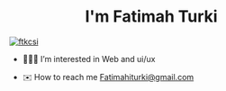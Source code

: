 
<h1 align="center">I'm Fatimah Turki</h1>

<p align="left"> <a href="https://twitter.com/devcsi" target="blank"><img src="https://img.shields.io/twitter/follow/ftkcsi?logo=twitter&style=for-the-badge" alt="ftkcsi" /></a> </p>

- 👩🏻‍💻 I’m interested in Web and ui/ux

- ✉️ How to reach me Fatimahiturki@gmail.com





